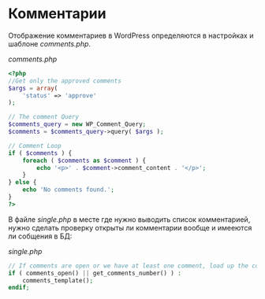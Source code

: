 # Комментарии

Отображение комментариев в WordPress определяются в настройках и шаблоне *comments.php*.

*comments.php*

```php
<?php
//Get only the approved comments 
$args = array(
    'status' => 'approve'
);

// The comment Query
$comments_query = new WP_Comment_Query;
$comments = $comments_query->query( $args );

// Comment Loop
if ( $comments ) {
    foreach ( $comments as $comment ) {
        echo '<p>' . $comment->comment_content . '</p>';
    }
} else {
    echo 'No comments found.';
}
?>
```

В файле *single.php* в месте где нужно выводить список комментарией, нужно сделать проверку открыты ли комментарии вообще и имееются ли собщения в БД:

*single.php*

```php
// If comments are open or we have at least one comment, load up the comment template.
if ( comments_open() || get_comments_number() ) :
    comments_template();
endif;
```
